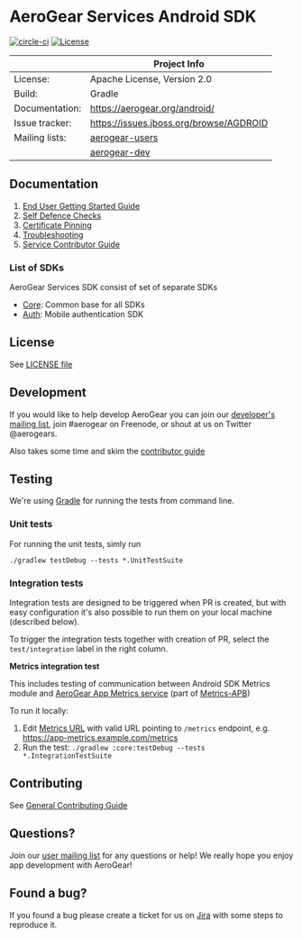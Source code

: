 # AeroGear Services Android SDK

[![circle-ci](https://img.shields.io/circleci/project/github/aerogear/aerogear-android-sdk/master.svg)](https://circleci.com/gh/aerogear/aerogear-android-sdk)
[![License](https://img.shields.io/badge/-Apache%202.0-blue.svg)](https://opensource.org/s/Apache-2.0)

|                 | Project Info                                                     |
| --------------- | ---------------------------------------------------------------- |
| License:        | Apache License, Version 2.0                                      |
| Build:          | Gradle                                                           |
| Documentation:  | https://aerogear.org/android/                                    |
| Issue tracker:  | https://issues.jboss.org/browse/AGDROID                          |
| Mailing lists:  | [aerogear-users](http://aerogear-users.1116366.n5.nabble.com/)   | 
|                 | [aerogear-dev](https://groups.google.com/forum/#!forum/aerogear) |

## Documentation

1. [End User Getting Started Guide](./docs/modules/getting-started/pages/getting-started.adoc)
1. [Self Defence Checks](./docs/modules/getting-started/pages/auth-self-defence-checks.adoc)
1. [Certificate Pinning](./docs/modules/getting-started/pages/certificate-pinning.adoc)
1. [Troubleshooting](./docs/troubleshooting.adoc)
1. [Service Contributor Guide](./docs/contributing-guide.adoc)

### List of SDKs

AeroGear Services SDK consist of set of separate SDKs

- [Core](./docs/modules/getting-started/pages/core.adoc): Common base for all SDKs
- [Auth](./docs/modules/getting-started/pages/auth.adoc):  Mobile authentication SDK

## License 

 See [LICENSE file](./LICENSE)

## Development

If you would like to help develop AeroGear you can join our [developer's mailing list](https://groups.google.com/forum/#!forum/aerogear), join #aerogear on Freenode, or shout at us on Twitter @aerogears.

Also takes some time and skim the [contributor guide](CONTRIBUTING.md)

## Testing

We're using [Gradle](https://gradle.org/) for running the tests from command line.

### Unit tests

For running the unit tests, simly run

`./gradlew testDebug --tests *.UnitTestSuite`

### Integration tests

Integration tests are designed to be triggered when PR is created, but with easy configuration it's also possible to run them on your local machine (described below).

To trigger the integration tests together with creation of PR, select the `test/integration` label in the right column.

**Metrics integration test**

This includes testing of communication between Android SDK Metrics module and [AeroGear App Metrics service](https://github.com/aerogear/aerogear-app-metrics) (part of [Metrics-APB](https://github.com/aerogearcatalog/metrics-apb))

To run it locally:

1. Edit [Metrics URL](https://github.com/aerogear/aerogear-android-sdk/blob/master/core/src/test/assets/integration-test-mobile-services.json#L11) with valid URL pointing to `/metrics` endpoint, e.g. https://app-metrics.example.com/metrics
2. Run the test: `./gradlew :core:testDebug --tests *.IntegrationTestSuite`


## Contributing

See [General Contributing Guide](./CONTRIBUTING.md)

## Questions?

Join our [user mailing list](https://groups.google.com/forum/#!forum/aerogear) for any questions or help! We really hope you enjoy app development with AeroGear!

## Found a bug?

If you found a bug please create a ticket for us on [Jira](https://issues.jboss.org/browse/AGDROID) with some steps to reproduce it.
